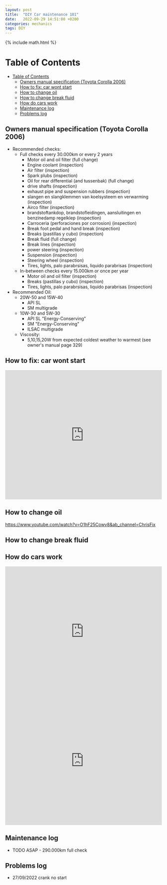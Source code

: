 ```yaml
---
layout: post
title:  "DIY Car maintenance 101"
date:   2022-09-29 14:51:00 +0200
categories: mechanics
tags: DIY
---
```

{% include math.html %}
<!--more-->

# Table of Contents
- [Table of Contents](#table-of-contents)
  - [Owners manual specification (Toyota Corolla 2006)](#owners-manual-specification-toyota-corolla-2006)
  - [How to fix: car wont start](#how-to-fix-car-wont-start)
  - [How to change oil](#how-to-change-oil)
  - [How to change break fluid](#how-to-change-break-fluid)
  - [How do cars work](#how-do-cars-work)
  - [Maintenance log](#maintenance-log)
  - [Problems log](#problems-log)

## Owners manual specification (Toyota Corolla 2006)
* Recommended checks:
  * Full checks every 30.000km or every 2 years
    * Motor oil and oil filter (full change)
    * Engine coolant (inspection)
    * Air filter (inspection)
    * Spark plubs (inspection)
    * Oil for rear differential (and tussenbak) (full change)
    * drive shafts (inspection)
    * exhaust pipe and suspension rubbers (inspection)
    * slangen en slangklemmen van koelsysteem en verwarming (inspection)
    * Airco filter (inspection)
    * brandstoftankdop, brandstofleidingen, aansluitingen en benzinedamp regelklep (inspection)
    * Carroceria (perforaciones por corrosion) (inspection)
    * Break foot pedal and hand break (inspection)
    * Breaks (pastillas y cubo) (inspection)
    * Break fluid (full change)
    * Break lines (inspection)
    * power steering (inspection)
    * Suspension (inspection)
    * Steering wheel (inspection)
    * Tires, lights, palo parabrsisas, liquido parabrisas (inspection)
  * In-between checks every 15.000km or once per year
    * Motor oil and oil filter (inspection)
    * Breaks (pastillas y cubo) (inspection) 
    * Tires, lights, palo parabrsisas, liquido parabrisas (inspection)
* Recommended Oil:
  * 20W-50 and 15W-40
    * API SL
    * SM multigrade
  * 10W-30 and 5W-30
    * API SL "Energy-Conserving"
    * SM "Energy-Conserving"
    * ILSAC multigrade
  * Viscosity:
    * 5,10,15,20W from expected coldest weather to warmest (see owner's manual page 329)

## How to fix: car wont start

<iframe width="100%" height="415" src="https://www.youtube.com/embed/PNhuDCVIydw" title="YouTube video player" frameborder="0" allow="accelerometer; autoplay; clipboard-write; encrypted-media; gyroscope; picture-in-picture" allowfullscreen></iframe>

## How to change oil

https://www.youtube.com/watch?v=O1hF25Cowv8&ab_channel=ChrisFix

## How to change break fluid

## How do cars work

<iframe width="100%" height="415" src="https://www.youtube.com/embed/yYAw79386WI" title="YouTube video player" frameborder="0" allow="accelerometer; autoplay; clipboard-write; encrypted-media; gyroscope; picture-in-picture" allowfullscreen></iframe>

<iframe width="100%" height="415" src="https://www.youtube.com/embed/JOLtS4VUcvQ" title="YouTube video player" frameborder="0" allow="accelerometer; autoplay; clipboard-write; encrypted-media; gyroscope; picture-in-picture" allowfullscreen></iframe>

## Maintenance log

* TODO ASAP - 290.000km full check

## Problems log

* 27/09/2022 crank no start 